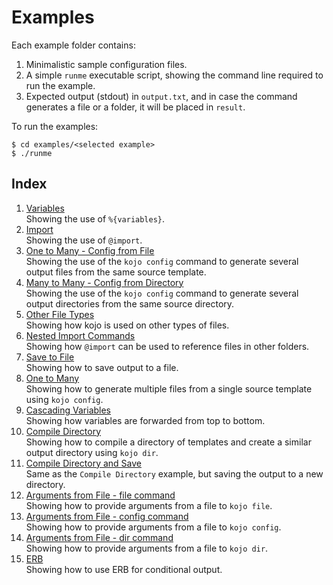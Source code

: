 Examples
==================================================

Each example folder contains:

1. Minimalistic sample configuration files.
2. A simple `runme` executable script, showing the command line required to
   run the example.
3. Expected output (stdout) in `output.txt`, and in case the command generates
   a file or a folder, it will be placed in `result`.

To run the examples:

```shell
$ cd examples/<selected example>
$ ./runme
```

Index
--------------------------------------------------

1. [Variables](variables)  
   Showing the use of `%{variables}`.
2. [Import](import)  
   Showing the use of `@import`.
3. [One to Many - Config from File](config-from-file)  
   Showing the use of the `kojo config` command to generate several output files from the same source template.
4. [Many to Many - Config from Directory](config-from-dir)  
   Showing the use of the `kojo config` command to generate several output directories from the same source directory.
5. [Other File Types](not-only-yaml)  
   Showing how kojo is used on other types of files.
6. [Nested Import Commands](folder-nesting)  
   Showing how `@import` can be used to reference files in other folders.
7. [Save to File](save-to-file)  
   Showing how to save output to a file.
8. [One to Many](save-to-folder-config)  
   Showing how to generate multiple files from a single source template using `kojo config`.
9. [Cascading Variables](cascading-variables)  
   Showing how variables are forwarded from top to bottom.
10. [Compile Directory](dir)  
    Showing how to compile a directory of templates and create a similar output directory using `kojo dir`.
11. [Compile Directory and Save](dir-save)  
    Same as the `Compile Directory` example, but saving the output to a new directory.
12. [Arguments from File - file command](argfile-file)  
    Showing how to provide arguments from a file to `kojo file`.
13. [Arguments from File - config command](argfile-config)  
    Showing how to provide arguments from a file to `kojo config`.
14. [Arguments from File - dir command](argfile-dir)  
    Showing how to provide arguments from a file to `kojo dir`.
15. [ERB](erb)  
    Showing how to use ERB for conditional output.
